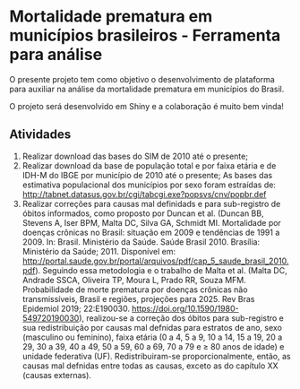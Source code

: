 # Mortalidade prematura em municípios brasileiros - Ferramenta para análise

O presente projeto tem como objetivo o desenvolvimento de plataforma para auxiliar na análise da mortalidade prematura em municípios do Brasil. 

O projeto será desenvolvido em Shiny e a colaboração é muito bem vinda!

## Atividades
1) Realizar download das bases do SIM de 2010 até o presente;
2) Realizar download da base de população total e por faixa etária e de IDH-M do IBGE por município de 2010 até o presente;
As bases das estimativa populacional dos municípios por sexo foram estraídas de: http://tabnet.datasus.gov.br/cgi/tabcgi.exe?popsvs/cnv/popbr.def
4) Realizar correções para causas mal definidads e para sub-registro de óbitos informados, como proposto por Duncan et al. (Duncan BB, Stevens A, Iser BPM, Malta DC, Silva GA, Schmidt MI. Mortalidade por doenças crônicas no Brasil: situação em 2009 e tendências de 1991 a 2009. In: Brasil. Ministério da Saúde. Saúde Brasil 2010. Brasília: Ministério da Saúde; 2011. Disponível em: http://portal.saude.gov.br/portal/arquivos/pdf/cap_5_saude_brasil_2010.pdf). Seguindo essa metodologia e o trabalho de Malta et al. (Malta DC, Andrade SSCA, Oliveira TP, Moura L, Prado RR, Souza MFM. Probabilidade de morte prematura por doenças crônicas não transmissíveis, Brasil e regiões, projeções para 2025. Rev Bras Epidemiol 2019; 22:E190030. https://doi.org/10.1590/1980-549720190030), realizou-se a correção dos óbitos para sub-registro e sua redistribuição por causas mal defnidas para estratos de ano, sexo (masculino ou feminino), faixa etária (0 a 4, 5 a 9, 10 a 14, 15 a 19, 20 a 29, 30 a 39, 40 a 49, 50 a 59, 60 a 69, 70
a 79 e ≥ 80 anos de idade) e unidade federativa (UF). Redistribuiram-se proporcionalmente, então, as causas mal defnidas entre todas as causas, exceto as do capítulo XX (causas externas).
